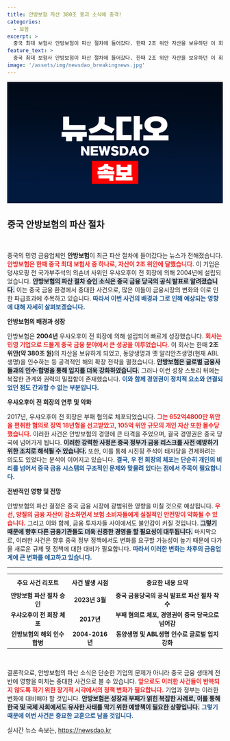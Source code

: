 ```yaml
---
title: 안방보험 자산 380조 붕괴 소식에 충격!
categories:
  - 보험
excerpt: >
  중국 최대 보험사 안방보험이 파산 절차에 들어갔다. 한때 2조 위안 자산을 보유하던 이 회사는 부패 스캔들로 직격탄을 맞고, 권력 싸움의 희생양이 되었다. 금융 시장에 미칠 파장에 주목하라!
feature_text: >
  중국 최대 보험사 안방보험이 파산 절차에 들어갔다. 한때 2조 위안 자산을 보유하던 이 회사는 부패 스캔들로 직격탄을 맞고, 권력 싸움의 희생양이 되었다. 금융 시장에 미칠 파장에 주목하라!
image: '/assets/img/newsdao_breakingnews.jpg'
---
```


<p><img src="/assets/img/newsdao_breakingnews.jpg" alt="cryptoinkorea 속보" /></p>

<h2 data-ke-size="size26">중국 안방보험의 파산 절차</h2>

<p data-ke-size="size16">&nbsp;</p>

<p>중국의 민영 금융업체인 <strong>안방보험</strong>이 최근 파산 절차에 들어갔다는 뉴스가 전해졌습니다. <b><span style="color: #ee2323;">안방보험은 한때 중국 최대 보험사 중 하나로, 자산이 2조 위안에 달했습니다.</span></b> 이 기업은 덩샤오핑 전 국가부주석의 외손녀 사위인 우샤오후이 전 회장에 의해 2004년에 설립되었습니다. <b><span style="background-color: #21538527;">안방보험의 파산 절차 승인 소식은 중국 금융 당국의 공식 발표로 알려졌습니다.</span></b> 이는 중국 금융 환경에서 중대한 사건으로, 많은 이들이 금융시장의 변화와 이로 인한 파급효과에 주목하고 있습니다. <b><span style="color: #1a5490;">따라서 이번 사건의 배경과 그로 인해 예상되는 영향에 대해 자세히 살펴보겠습니다.</span></b></p>

<p><b>안방보험의 배경과 성장</b></p>

<p>안방보험은 <strong>2004년</strong> 우샤오후이 전 회장에 의해 설립되어 빠르게 성장했습니다. <b><span style="color: #ee2323;">회사는 민영 기업으로 드물게 중국 금융 분야에서 큰 성공을 이루었습니다.</span></b> 이 회사는 한때 <strong>2조 위안(약 380조 원)</strong>의 자산을 보유하게 되었고, 동양생명과 옛 알리안츠생명(현재 ABL생명)을 인수하는 등 공격적인 해외 확장 전략을 펼쳤습니다. <b><span style="background-color: #21538527;">안방보험은 글로벌 금융사들과의 인수·합병을 통해 입지를 더욱 강화하였습니다.</span></b> 그러나 이런 성장 스토리 뒤에는 복잡한 관계와 권력의 밀접함이 존재했습니다. <b><span style="color: #1a5490;">이와 함께 경영권이 정치적 요소와 연결되었던 점도 간과할 수 없는 부분입니다.</span></b></p>

<p><b>우샤오후이 전 회장의 연루 및 악화</b></p>

<p>2017년, 우샤오후이 전 회장은 부패 혐의로 체포되었습니다. <b><span style="color: #ee2323;">그는 652억4800만 위안을 편취한 혐의로 징역 18년형을 선고받았고, 105억 위안 규모의 개인 자산 또한 몰수당했습니다.</span></b> 이러한 사건은 안방보험의 경영에 큰 타격을 주었으며, 결국 경영권은 중국 당국에 넘어가게 됩니다. <b><span style="background-color: #21538527;">이러한 강력한 사정은 중국 정부가 금융 리스크를 사전 예방하기 위한 조치로 해석될 수 있습니다.</span></b> 또한, 이를 통해 시진핑 주석이 태자당을 견제하려는 의도도 있었다는 분석이 이어지고 있습니다. <b><span style="color: #1a5490;">결국, 우 전 회장의 체포는 단순히 개인의 비리를 넘어서 중국 금융 시스템의 구조적인 문제와 맞물려 있다는 점에서 주목이 필요합니다.</span></b></p>

<p><b>전반적인 영향 및 전망</b></p>

<p>안방보험의 파산 결정은 중국 금융 시장에 광범위한 영향을 미칠 것으로 예상됩니다. <b><span style="color: #ee2323;">우선, 양질의 금융 자산이 감소하면서 보험 소비자들에게 실질적인 안전망이 약화될 수 있습니다.</span></b> 그리고 이와 함께, 금융 투자자들 사이에서도 불안감이 커질 것입니다. <b><span style="background-color: #21538527;">그렇기 때문에 향후 다른 금융기관들도 더욱 신중한 경영을 할 필요성이 대두됩니다.</span></b> 마지막으로, 이러한 사건은 향후 중국 정부 정책에서도 변화를 요구할 가능성이 높기 때문에 다가올 새로운 규제 및 정책에 대한 대비가 필요합니다. <b><span style="color: #1a5490;">따라서 이러한 변화는 차후의 금융업계에 큰 변화를 예고하고 있습니다.</span></b></p>

<hr>

<table style="width: 100%;">
<tr>
<th style="text-align: center; height: 30px;"><b>주요 사건 리포트</b></th>
<th style="text-align: center; height: 30px;"><b>사건 발생 시점</b></th>
<th style="text-align: center; height: 30px;"><b>중요한 내용 요약</b></th>
</tr>
<tr>
<td style="text-align: center; height: 17px;"><b>안방보험 파산 절차 승인</b></td>
<td style="text-align: center; height: 17px;"><b>2023년 3월</b></td>
<td style="text-align: center; height: 17px;"><b>중국 금융당국의 공식 발표로 파산 절차 착수</b></td>
</tr>
<tr>
<td style="text-align: center; height: 17px;"><b>우샤오후이 전 회장 체포</b></td>
<td style="text-align: center; height: 17px;"><b>2017년</b></td>
<td style="text-align: center; height: 17px;"><b>부패 혐의로 체포, 경영권이 중국 당국으로 넘어감</b></td>
</tr>
<tr>
<td style="text-align: center; height: 17px;"><b>안방보험의 해외 인수합병</b></td>
<td style="text-align: center; height: 17px;"><b>2004-2016년</b></td>
<td style="text-align: center; height: 17px;"><b>동양생명 및 ABL생명 인수로 글로벌 입지 강화</b></td>
</tr>
</table>

<p data-ke-size="size16">&nbsp;</p> 

<p>결론적으로, 안방보험의 파산 소식은 단순한 기업의 문제가 아니라 중국 금융 생태계 전반에 영향을 미치는 중대한 사건으로 볼 수 있습니다. <b><span style="color: #ee2323;">앞으로도 이러한 사건들이 반복되지 않도록 하기 위한 장기적 시각에서의 정책 변화가 필요합니다.</span></b> 기업과 정부는 이러한 변화에 대비해야 할 것입니다. <b><span style="background-color: #21538527;">안방보험은 성장과 부패가 얽힌 복잡한 사례로, 이를 통해 한국 및 국제 사회에서도 유사한 사태를 막기 위한 예방책이 필요한 상황입니다.</span></b> <b><span style="color: #1a5490;">그렇기 때문에 이번 사건은 중요한 교훈으로 남을 것입니다.</span></b></p>
실시간 뉴스 속보는, <a href="https://newsdao.kr" rel="dofollow">https://newsdao.kr</a>


